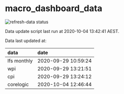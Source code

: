 
<!-- README.md is generated from README.Rmd. Please edit that file -->

# macro\_dashboard\_data

<!-- badges: start -->

![refresh-data
status](https://github.com/MattCowgill/macro_dashboard_data/workflows/refresh-data/badge.svg)

<!-- badges: end -->

Data update script last run at 2020-10-04 13:42:41 AEST.

Data last updated at:

| data        | date                |
| :---------- | :------------------ |
| lfs monthly | 2020-09-29 10:59:24 |
| wpi         | 2020-09-29 13:21:51 |
| cpi         | 2020-09-29 13:24:12 |
| corelogic   | 2020-10-04 12:46:44 |
